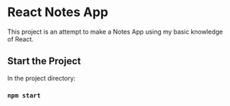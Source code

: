 # React Notes App

This project is an attempt to make a Notes App using my basic knowledge of React.

## Start the Project

In the project directory:

### `npm start`
